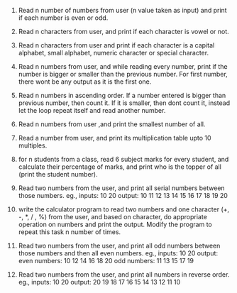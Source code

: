 1) Read n number of numbers from user (n value taken as input) and print if each number is even or odd.


2) Read n characters from user, and print if each character is vowel or not.


3) Read n characters from user and print if each character is a capital alphabet, small alphabet, numeric character  or special character.


4) Read n numbers from user, and while reading every number, print if the number is bigger or smaller than the previous number. For first number, there wont be any output as it is the first one.


5) Read n numbers in ascending order. If a number entered is bigger than previous number, then count it. If it is smaller, then dont count it, instead let the loop repeat itself and read another number.


6) Read  n numbers from user ,and print the smallest number of all.


7) Read a number from user, and print its multiplication table upto 10 multiples.


8) for n students from a class, read 6 subject marks for every student, and calculate their percentage of marks, and print who is the topper of all (print the student number).


9) Read two numbers from the user, and print all serial numbers between those numbers.
eg., inputs: 10   20
output: 10 11 12 13 14 15 16 17 18 19 20


10) write the calculator program to read two numbers and one character (+, -, *, / , %) from the user, and based on character, do appropriate operation on numbers and print the output. Modify the program to repeat this task n number of times.


11) Read two numbers from the user, and print all odd numbers between those numbers and then all even numbers.
eg., inputs: 10   20
output: 
even numbers: 10 12 14 16 18 20
odd numbers: 11 13 15 17 19 


12) Read two numbers from the user, and print all numbers in reverse order.
eg., inputs: 10   20
output:
20 19 18 17 16 15 14 13 12 11 10

